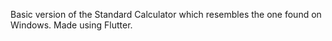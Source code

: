 Basic version of the Standard Calculator which resembles the one found on Windows.
Made using Flutter.


